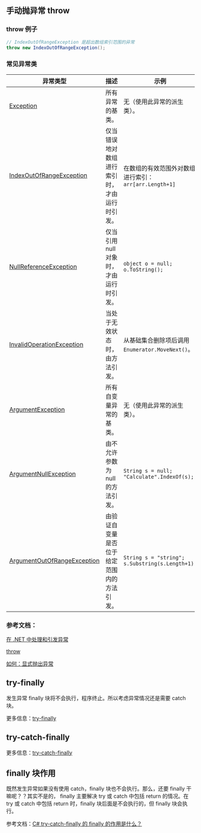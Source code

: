 ## 手动抛异常 throw

### throw 例子

```cs
// IndexOutOfRangeException 是超出数组索引范围的异常
throw new IndexOutOfRangeException();
```

### 常见异常类

| 异常类型 | 描述 | 示例 |
| --- | --- | --- |
| [Exception](https://learn.microsoft.com/zh-cn/dotnet/api/system.exception) | 所有异常的基类。 | 无（使用此异常的派生类）。 |
| [IndexOutOfRangeException](https://learn.microsoft.com/zh-cn/dotnet/api/system.indexoutofrangeexception) | 仅当错误地对数组进行索引时，才由运行时引发。 | 在数组的有效范围外对数组进行索引：<br/>`arr[arr.Length+1]` |
| [NullReferenceException](https://learn.microsoft.com/zh-cn/dotnet/api/system.nullreferenceexception) | 仅当引用 null 对象时，才由运行时引发。 | `object o = null;`<br/>`o.ToString();` |
| [InvalidOperationException](https://learn.microsoft.com/zh-cn/dotnet/api/system.invalidoperationexception) | 当处于无效状态时，由方法引发。 | 从基础集合删除项后调用`Enumerator.MoveNext()`。 |
| [ArgumentException](https://learn.microsoft.com/zh-cn/dotnet/api/system.argumentexception) | 所有自变量异常的基类。 | 无（使用此异常的派生类）。 |
| [ArgumentNullException](https://learn.microsoft.com/zh-cn/dotnet/api/system.argumentnullexception) | 由不允许参数为 null 的方法引发。 | `String s = null;`<br/>`"Calculate".IndexOf(s);` |
| [ArgumentOutOfRangeException](https://learn.microsoft.com/zh-cn/dotnet/api/system.argumentoutofrangeexception) | 由验证自变量是否位于给定范围内的方法引发。 | `String s = "string";`<br/>`s.Substring(s.Length+1);` |

### 参考文档：

[在 .NET 中处理和引发异常](https://learn.microsoft.com/zh-cn/dotnet/standard/exceptions/)

[throw](https://learn.microsoft.com/zh-cn/dotnet/csharp/language-reference/keywords/throw)

[如何：显式抛出异常](https://learn.microsoft.com/zh-cn/dotnet/standard/exceptions/how-to-explicitly-throw-exceptions)

## try-finally

发生异常 finally 块将不会执行，程序终止。所以考虑异常情况还是需要 catch 块。

更多信息：[try-finally](https://learn.microsoft.com/zh-cn/dotnet/csharp/language-reference/keywords/try-finally)

## try-catch-finally

更多信息：[try-catch-finally](https://learn.microsoft.com/zh-cn/dotnet/csharp/language-reference/keywords/try-catch-finally)

## finally 块作用

既然发生异常如果没有使用 catch，finally 块也不会执行。那么，还要 finally 干嘛呢？？其实不是的， finally 主要解决 try 或 catch 中包括 return 的情况。在 try 或 catch 中包括 return 时，finally 块后面是不会执行的，但 finally 块会执行。

参考文档：[C# try-catch-finally 的 finally 的作用是什么？](https://blog.csdn.net/P_newbie/article/details/106082028)
